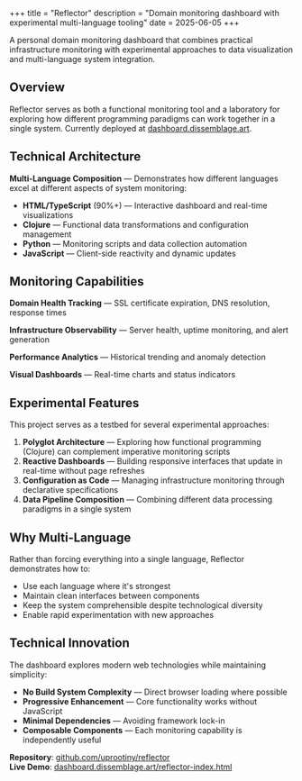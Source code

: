+++
title = "Reflector"
description = "Domain monitoring dashboard with experimental multi-language tooling"
date = 2025-06-05
+++

A personal domain monitoring dashboard that combines practical infrastructure monitoring with experimental approaches to data visualization and multi-language system integration.

## Overview

Reflector serves as both a functional monitoring tool and a laboratory for exploring how different programming paradigms can work together in a single system. Currently deployed at [dashboard.dissemblage.art](https://dashboard.dissemblage.art/reflector-index.html).

## Technical Architecture

**Multi-Language Composition** — Demonstrates how different languages excel at different aspects of system monitoring:

- **HTML/TypeScript** (90%+) — Interactive dashboard and real-time visualizations
- **Clojure** — Functional data transformations and configuration management  
- **Python** — Monitoring scripts and data collection automation
- **JavaScript** — Client-side reactivity and dynamic updates

## Monitoring Capabilities

**Domain Health Tracking** — SSL certificate expiration, DNS resolution, response times

**Infrastructure Observability** — Server health, uptime monitoring, and alert generation

**Performance Analytics** — Historical trending and anomaly detection

**Visual Dashboards** — Real-time charts and status indicators

## Experimental Features

This project serves as a testbed for several experimental approaches:

1. **Polyglot Architecture** — Exploring how functional programming (Clojure) can complement imperative monitoring scripts
2. **Reactive Dashboards** — Building responsive interfaces that update in real-time without page refreshes
3. **Configuration as Code** — Managing infrastructure monitoring through declarative specifications
4. **Data Pipeline Composition** — Combining different data processing paradigms in a single system

## Why Multi-Language

Rather than forcing everything into a single language, Reflector demonstrates how to:
- Use each language where it's strongest
- Maintain clean interfaces between components
- Keep the system comprehensible despite technological diversity
- Enable rapid experimentation with new approaches

## Technical Innovation

The dashboard explores modern web technologies while maintaining simplicity:
- **No Build System Complexity** — Direct browser loading where possible
- **Progressive Enhancement** — Core functionality works without JavaScript
- **Minimal Dependencies** — Avoiding framework lock-in
- **Composable Components** — Each monitoring capability is independently useful

**Repository**: [github.com/uprootiny/reflector](https://github.com/uprootiny/reflector)  
**Live Demo**: [dashboard.dissemblage.art/reflector-index.html](https://dashboard.dissemblage.art/reflector-index.html)